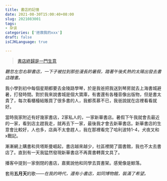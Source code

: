 ```yaml
---
title: 書店的記憶
date: 2021-08-30T15:00:40+08:00
slug: 2021083001
tags: 
- 杂谈
categories: ['拯救我的xxx']
draft: false
isCJKLanguage: true

---
```


> [書店終歸是一門生意](https://aca.st/250be7)

*聽忽左忽右聊書店，一下子被拉到那些漫長的暑假，踏著午後炙熱的太陽出發去書店蹭書。*

我小學到初中每個星期都要去金陵路學琴，於是我爸把我送到琴房就去上海書城避暑，打發時間。對於我來說書城是個大寶庫，有書還有各種音像出版物，但是書太貴了，每次看櫃檯結賬買了很多書的人，我都羨慕不已，我爸說就在店裡看看就好。

當時我家附近有好幾家書店，2家私人的，一家新華書店。暑假下午我就會去最近的一家，看到店主趕我走，就再去下一家，最後我才會去新華書店。新華書店的生意會比較好，人也多，店員不太會趕人，我在那裡看完了哈利波特1-4，犬夜叉和x戰記。

漸漸網上購書和貝塔斯曼崛起，書店越來越少，社區裡開了圖書館，我也不太去書店了。直到有一天我猛然發現新華書店不再賣書轉賣文具了。

播客中提到一家倒閉的書店，嘉賓說他和同學去買書架。感覺像是鯨落。

套用**五月天**的歌——*在我的時代，還有小書店，如同博物館，裝滿了希望。*



